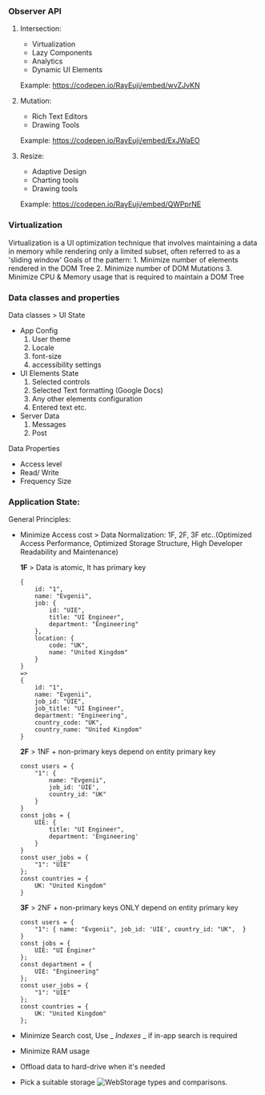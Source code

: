 ### Observer API 
1. Intersection: 
    - Virtualization 
    - Lazy Components 
    - Analytics 
    - Dynamic UI Elements 

    Example: https://codepen.io/RayEuji/embed/wvZJvKN

2. Mutation: 
    - Rich Text Editors 
    - Drawing Tools 

    Example: https://codepen.io/RayEuji/embed/ExJWaEO

3. Resize:
    - Adaptive Design 
    - Charting tools 
    - Drawing tools

    Example: https://codepen.io/RayEuji/embed/QWPprNE

### Virtualization
Virtualization is a UI optimization technique that involves maintaining a data in memory while rendering only a limited subset, often referred to as a 'sliding window' 
Goals of the pattern: 
    1. Minimize number of elements rendered in the DOM Tree 
    2. Minimize number of DOM Mutations 
    3. Minimize CPU & Memory usage that is required to maintain a DOM Tree  

### Data classes and properties
Data classes > UI State 
- App Config 
    1. User theme 
    2. Locale 
    3. font-size 
    4. accessibility settings 
- UI Elements State 
    1. Selected controls 
    2. Selected Text formatting (Google Docs) 
    3. Any other elements configuration 
    4. Entered text etc.
- Server Data 
    1. Messages 
    2. Post 

Data Properties 
- Access level 
- Read/ Write 
- Frequency Size
    
### Application State: 
General Principles:
- Minimize Access cost > 
    Data Normalization: 1F, 2F, 3F etc..(Optimized Access Performance, Optimized Storage Structure, High Developer Readability and Maintenance)

    **1F** > Data is atomic, It has primary key
    ```
    {   
        id: "1",  
        name: "Evgenii",  
        job: {     
            id: "UIE",     
            title: "UI Engineer",     
            department: "Engineering"  
        },  
        location: { 
            code: "UK", 
            name: "United Kingdom" 
        } 
    } 
    =>
    {  
        id: "1",  
        name: "Evgenii", 
        job_id: "UIE",   
        job_title: "UI Engineer",  
        department: "Engineering",  
        country_code: "UK",  
        country_name: "United Kingdom" 
    }
    ```
    **2F** > 1NF + non-primary keys depend on entity primary key
    ```
    const users = { 
        "1": {   
            name: "Evgenii", 
            job_id: 'UIE', 
            country_id: "UK"
        }
    }
    const jobs = { 
        UIE: { 
            title: "UI Engineer", 
            department: 'Engineering' 
        }
    }
    const user_jobs = { 
        "1": "UIE" 
    }; 
    const countries = { 
        UK: "United Kingdom" 
    }
    ```
    **3F** >  2NF + non-primary keys ONLY depend on entity primary key
    ```
    const users = { 
        "1": { name: "Evgenii", job_id: 'UIE', country_id: "UK",  } 
    } 
    const jobs = { 
        UIE: "UI Enginer" 
    }; 
    const department = { 
        UIE: "Engineering"
    };  
    const user_jobs = {
        "1": "UIE" 
    }; 
    const countries = { 
        UK: "United Kingdom" 
    };
    ```

- Minimize Search cost, Use _ _Indexes_ _ if in-app search is required
- Minimize RAM usage
- Offload data to hard-drive when it's needed
- Pick a suitable storage
    ![WebStorage types and comparisons.](/assets/images/web-storage.png)

